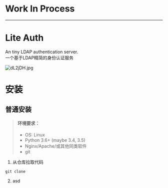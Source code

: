 # Work In Process

--------

# Lite Auth
An tiny LDAP authentication server.  
一个基于LDAP精简的身份认证服务


![dL2jDH.jpg](https://s1.ax1x.com/2020/08/31/dL2jDH.jpg)

# 安装

## 普通安装
> #### 环境要求：  
> * OS: Linux
> * Python 3.6+ (maybe 3.4, 3.5)
> * Nginx/Apache/或其他同类软件
> * git

1. 从仓库拉取代码
```shell script
git clone 
```

2. asd